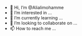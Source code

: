 - 👋 Hi, I’m @Alialimohamme
- 👀 I’m interested in ...
- 🌱 I’m currently learning ...
- 💞️ I’m looking to collaborate on ...
- 📫 How to reach me ...

<!---
Alialimohamme/Alialimohamme is a ✨ special ✨ repository because its `README.md` (this file) appears on your GitHub profile.
You can click the Preview link to take a look at your changes.
--->
